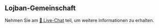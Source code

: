 ## Lojban-Gemeinschaft

Nehmen Sie am [💬 Live-Chat](https://lojban.pw/de/articles/live_chat/) teil, um weitere Informationen zu erhalten.
